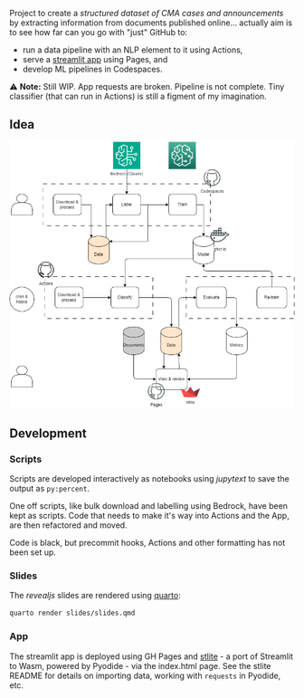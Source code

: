 Project to create a _structured dataset of CMA cases and announcements_ by extracting information from documents published online... actually aim is to see how far can you go with "just" GitHub to:
* run a data pipeline with an NLP element to it using Actions,
* serve a [streamlit app](https://dayalstrub.github.io/announcements/) using Pages, and 
* develop ML pipelines in Codespaces.

⚠️ __Note:__ Still WIP. App requests are broken. Pipeline is not complete. Tiny classifier (that can run in Actions) is still a figment of my imagination.

## Idea

![](slides/overview.png)

## Development

### Scripts

Scripts are developed interactively as notebooks using _jupytext_ to save the output as `py:percent`.

One off scripts, like bulk download and labelling using Bedrock, have been kept as scripts. Code that needs to make it's way into Actions and the App, are then refactored and moved.

Code is black, but precommit hooks, Actions and other formatting has not been set up.

### Slides

The _revealjs_ slides are rendered using [quarto](https://quarto.org/): 

```bash
quarto render slides/slides.qmd
```

### App

The streamlit app is deployed using GH Pages and [stlite](https://github.com/whitphx/stlite?tab=readme-ov-file#use-stlite-on-your-web-page-stlitemountable) - a port of Streamlit to Wasm, powered by Pyodide - via the index.html page.
See the stlite README for details on importing data, working with `requests` in Pyodide, etc.
